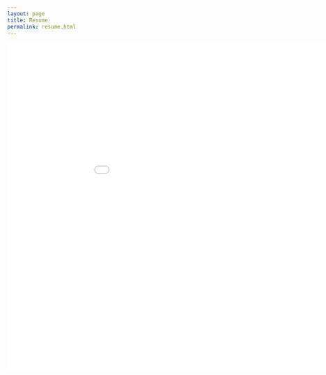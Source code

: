```yaml
---
layout: page
title: Resume
permalink: resume.html
---
```

 <embed src="assets/raha_cv.pdf" width="1000px" height="750px" />